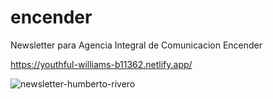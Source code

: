 # encender
Newsletter para Agencia Integral de Comunicacion Encender

https://youthful-williams-b11362.netlify.app/

![newsletter-humberto-rivero](https://user-images.githubusercontent.com/63797901/123857890-44f07e00-d8f9-11eb-9111-dad4319f936e.png)

